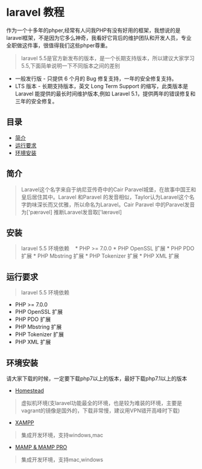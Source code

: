 # laravel 教程
作为一个十多年的phper,经常有人问我PHP有没有好用的框架，我想说的是laravel框架，不是因为它多么神奇，我看好它背后的维护团队和开发人员，专业全职做这件事，很值得我们这些phper尊重。
> laravel 5.5是官方新发布的版本，是一个长期支持版本，所以建议大家学习5.5,下面简单说明一下不同版本之间的差别
  * 一般发行版 - 只提供 6 个月的 Bug 修复支持，一年的安全修复支持。
  * LTS 版本 - 长期支持版本，英文 Long Term Support 的缩写，此类版本是 Laravel 能提供的最长时间维护版本,例如 Laravel 5.1，提供两年的错误修复和三年的安全修复。
## 目录
- [简介](#简介)
- [运行要求](#运行要求)
- [环境安装](#环境安装)

## 简介
> Laravel这个名字来自于纳尼亚传奇中的Cair Paravel城堡，在故事中国王和皇后居住其中。Laravel 和Paravel 的发音相似，Taylor认为Laravel这个名字韵味深长而又优雅，所以命名为Laravel。Cair Paravel 中的Paravel发音为['pærəvel]  推断Laravel发音取['lærəvel]
  

## 安装
> laravel 5.5 环境依赖
    * PHP >= 7.0.0
    * PHP OpenSSL 扩展
    * PHP PDO 扩展
    * PHP Mbstring 扩展
    * PHP Tokenizer 扩展
    * PHP XML 扩展

## 运行要求
> laravel 5.5 环境依赖
  * PHP >= 7.0.0
  * PHP OpenSSL 扩展
  * PHP PDO 扩展
  * PHP Mbstring 扩展
  * PHP Tokenizer 扩展
  * PHP XML 扩展
 
## 环境安装
  请大家下载的时候，一定要下载php7以上的版本，最好下载php7.1以上的版本
  * [Homestead](https://d.laravel-china.org/docs/5.5/homestead)
  > 虚拟机环境(支laravel功能最全的环境，也是较为难装的环境，主要是vagrant的镜像是国外的，下载非常慢，建议用VPN错开高峰时下载)
  * [XAMPP](https://www.apachefriends.org/zh_cn/download.html)
  > 集成开发环境，支持windows,mac
  * [MAMP & MAMP PRO](https://www.mamp.info/en/downloads/)
  > 集成开发环境，支持mac,windows

